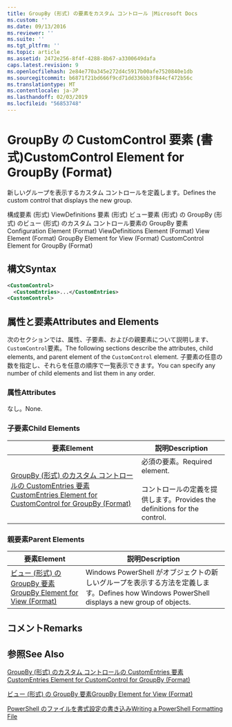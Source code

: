 ```yaml
---
title: GroupBy (形式) の要素をカスタム コントロール |Microsoft Docs
ms.custom: ''
ms.date: 09/13/2016
ms.reviewer: ''
ms.suite: ''
ms.tgt_pltfrm: ''
ms.topic: article
ms.assetid: 2472e256-8f4f-4288-8b67-a3300649dafa
caps.latest.revision: 9
ms.openlocfilehash: 2e84e770a345e272d4c5917b00afe7520840e1db
ms.sourcegitcommit: b6871f21bd666f9cd71dd336bb3f844cf472b56c
ms.translationtype: MT
ms.contentlocale: ja-JP
ms.lasthandoff: 02/03/2019
ms.locfileid: "56853748"
---
```

# <a name="customcontrol-element-for-groupby-format"></a><span data-ttu-id="4207d-102">GroupBy の CustomControl 要素 (書式)</span><span class="sxs-lookup"><span data-stu-id="4207d-102">CustomControl Element for GroupBy (Format)</span></span>

<span data-ttu-id="4207d-103">新しいグループを表示するカスタム コントロールを定義します。</span><span class="sxs-lookup"><span data-stu-id="4207d-103">Defines the custom control that displays the new group.</span></span>

<span data-ttu-id="4207d-104">構成要素 (形式) ViewDefinitions 要素 (形式) ビュー要素 (形式) の GroupBy (形式) のビュー (形式) のカスタム コントロール要素の GroupBy 要素</span><span class="sxs-lookup"><span data-stu-id="4207d-104">Configuration Element (Format) ViewDefinitions Element (Format) View Element (Format) GroupBy Element for View (Format) CustomControl Element for GroupBy (Format)</span></span>

## <a name="syntax"></a><span data-ttu-id="4207d-105">構文</span><span class="sxs-lookup"><span data-stu-id="4207d-105">Syntax</span></span>

```xml
<CustomControl>
  <CustomEntries>...</CustomEntries>
<CustomControl>
```

## <a name="attributes-and-elements"></a><span data-ttu-id="4207d-106">属性と要素</span><span class="sxs-lookup"><span data-stu-id="4207d-106">Attributes and Elements</span></span>

<span data-ttu-id="4207d-107">次のセクションでは、属性、子要素、およびの親要素について説明します、`CustomControl`要素。</span><span class="sxs-lookup"><span data-stu-id="4207d-107">The following sections describe the attributes, child elements, and parent element of the `CustomControl` element.</span></span> <span data-ttu-id="4207d-108">子要素の任意の数を指定し、それらを任意の順序で一覧表示できます。</span><span class="sxs-lookup"><span data-stu-id="4207d-108">You can specify any number of child elements and list them in any order.</span></span>

### <a name="attributes"></a><span data-ttu-id="4207d-109">属性</span><span class="sxs-lookup"><span data-stu-id="4207d-109">Attributes</span></span>

<span data-ttu-id="4207d-110">なし。</span><span class="sxs-lookup"><span data-stu-id="4207d-110">None.</span></span>

### <a name="child-elements"></a><span data-ttu-id="4207d-111">子要素</span><span class="sxs-lookup"><span data-stu-id="4207d-111">Child Elements</span></span>

|<span data-ttu-id="4207d-112">要素</span><span class="sxs-lookup"><span data-stu-id="4207d-112">Element</span></span>|<span data-ttu-id="4207d-113">説明</span><span class="sxs-lookup"><span data-stu-id="4207d-113">Description</span></span>|
|-------------|-----------------|
|[<span data-ttu-id="4207d-114">GroupBy (形式) のカスタム コントロールの CustomEntries 要素</span><span class="sxs-lookup"><span data-stu-id="4207d-114">CustomEntries Element for CustomControl for GroupBy (Format)</span></span>](./customentries-element-for-customcontrol-for-groupby-format.md)|<span data-ttu-id="4207d-115">必須の要素。</span><span class="sxs-lookup"><span data-stu-id="4207d-115">Required element.</span></span><br /><br /> <span data-ttu-id="4207d-116">コントロールの定義を提供します。</span><span class="sxs-lookup"><span data-stu-id="4207d-116">Provides the definitions for the control.</span></span>|

### <a name="parent-elements"></a><span data-ttu-id="4207d-117">親要素</span><span class="sxs-lookup"><span data-stu-id="4207d-117">Parent Elements</span></span>

|<span data-ttu-id="4207d-118">要素</span><span class="sxs-lookup"><span data-stu-id="4207d-118">Element</span></span>|<span data-ttu-id="4207d-119">説明</span><span class="sxs-lookup"><span data-stu-id="4207d-119">Description</span></span>|
|-------------|-----------------|
|[<span data-ttu-id="4207d-120">ビュー (形式) の GroupBy 要素</span><span class="sxs-lookup"><span data-stu-id="4207d-120">GroupBy Element for View (Format)</span></span>](./groupby-element-for-view-format.md)|<span data-ttu-id="4207d-121">Windows PowerShell がオブジェクトの新しいグループを表示する方法を定義します。</span><span class="sxs-lookup"><span data-stu-id="4207d-121">Defines how Windows PowerShell displays a new group of objects.</span></span>|

## <a name="remarks"></a><span data-ttu-id="4207d-122">コメント</span><span class="sxs-lookup"><span data-stu-id="4207d-122">Remarks</span></span>

## <a name="see-also"></a><span data-ttu-id="4207d-123">参照</span><span class="sxs-lookup"><span data-stu-id="4207d-123">See Also</span></span>

[<span data-ttu-id="4207d-124">GroupBy (形式) のカスタム コントロールの CustomEntries 要素</span><span class="sxs-lookup"><span data-stu-id="4207d-124">CustomEntries Element for CustomControl for GroupBy (Format)</span></span>](./customentries-element-for-customcontrol-for-groupby-format.md)

[<span data-ttu-id="4207d-125">ビュー (形式) の GroupBy 要素</span><span class="sxs-lookup"><span data-stu-id="4207d-125">GroupBy Element for View (Format)</span></span>](./groupby-element-for-view-format.md)

[<span data-ttu-id="4207d-126">PowerShell のファイルを書式設定の書き込み</span><span class="sxs-lookup"><span data-stu-id="4207d-126">Writing a PowerShell Formatting File</span></span>](./writing-a-powershell-formatting-file.md)
